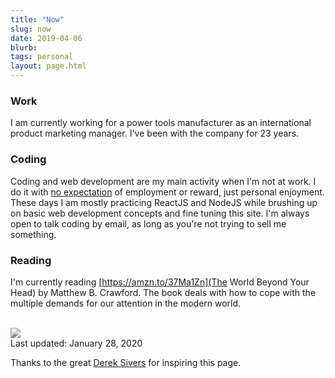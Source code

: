 ```yaml
---
title: "Now"
slug: now
date: 2019-04-06
blurb: 
tags: personal
layout: page.html
---
```


### Work

I am currently working for a power tools manufacturer as an international product marketing manager. I've been with the company for 23 years.

### Coding

Coding and web development are my main activity when I'm not at work. I do it with [no expectation](https://sivers.org/balance) of employment or reward, just personal enjoyment. These days I am mostly practicing ReactJS and NodeJS while brushing up on basic web development concepts and fine tuning this site. I'm always open to talk coding by email, as long as you're not trying to sell me something.

### Reading

I'm currently reading [https://amzn.to/37Ma1Zn](The World Beyond Your Head) by Matthew B. Crawford. The book deals with how to cope with the multiple demands for our attention in the modern world.

<br />

<img src="/img/now.jpg" class="profile medium">

<div >Last updated: January 28, 2020</div>

Thanks to the great [Derek Sivers](http://sivers.org/nowff) for inspiring this page.

